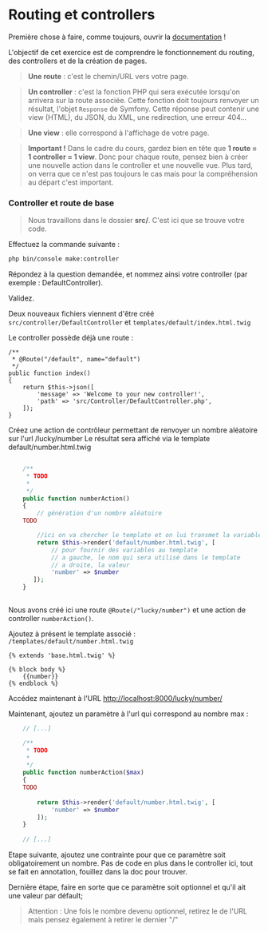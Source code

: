 # Routing et controllers

Première chose à faire, comme toujours, ouvrir la [documentation](https://symfony.com/doc/current/controller.html) !

L'objectif de cet exercice est de comprendre le fonctionnement du routing, des controllers et de la création de pages.

> **Une route** : c'est le chemin/URL vers votre page.

> **Un controller** : c'est la fonction PHP qui sera exécutée lorsqu'on arrivera sur la route associée. Cette fonction doit toujours renvoyer un résultat, l'objet `Response` de Symfony. Cette réponse peut contenir une view (HTML), du JSON, du XML, une redirection, une erreur 404...

> **Une view** : elle correspond à l'affichage de votre page.

> **Important !** Dans le cadre du cours, gardez bien en tête que **1 route = 1 controller = 1 view**. Donc pour chaque route, pensez bien à créer une nouvelle action dans le controller et une nouvelle vue. 
Plus tard, on verra que ce n'est pas toujours le cas mais pour la compréhension au départ c'est important.


### Controller et route de base

> Nous travaillons dans le dossier **src/**. C'est ici que se trouve votre code.

Effectuez la commande suivante : 

```bash
php bin/console make:controller
```

Répondez à la question demandée, et nommez ainsi votre controller (par exemple : DefaultController).

Validez.

Deux nouveaux fichiers viennent d'être créé `src/controller/DefaultController` et `templates/default/index.html.twig`

Le controller possède déjà une route :

```
/**
 * @Route("/default", name="default")
 */
public function index()
{
    return $this->json([
        'message' => 'Welcome to your new controller!',
        'path' => 'src/Controller/DefaultController.php',
    ]);
}
```


Créez une action de contrôleur permettant de renvoyer un nombre aléatoire sur l'url /lucky/number
Le résultat sera affiché via le template default/number.html.twig

```php

    /**
     * TODO
     *
     */
    public function numberAction()
    {
        // génération d'un nombre aléatoire
	TODO

        //ici on va chercher le template et on lui transmet la variable
        return $this->render('default/number.html.twig', [
            // pour fournir des variables au template
            // a gauche, le nom qui sera utilisé dans le template
            // a droite, la valeur
            'number' => $number
       ]);
    }
   
```
Nous avons créé ici une route `@Route(/"lucky/number")` et une action de controller `numberAction()`.

Ajoutez à présent le template associé : `/templates/default/number.html.twig`

```twig
{% extends 'base.html.twig' %}

{% block body %}
    {{number}}
{% endblock %}
```

Accédez maintenant à l'URL [http://localhost:8000/lucky/number/](http://localhost:8080/lucky/number)


Maintenant, ajoutez un paramètre à l'url qui correspond au nombre max :
 
 
```php
    // [...]

    /**
     * TODO
     *
     */
    public function numberAction($max)
    {
	TODO
        
        return $this->render('default/number.html.twig', [
            'number' => $number
        ]);
    }
    
    // [...]
```

Etape suivante, ajoutez une contrainte pour que ce paramètre soit obligatoirement un nombre. Pas de code en plus dans le controller ici, tout se fait en annotation, fouillez dans la doc pour trouver.

Dernière étape, faire en sorte que ce paramètre soit optionnel et qu'il ait une valeur par défault;
> Attention : Une fois le nombre devenu optionnel, retirez le de l'URL 
> mais pensez également à retirer le dernier "/"

